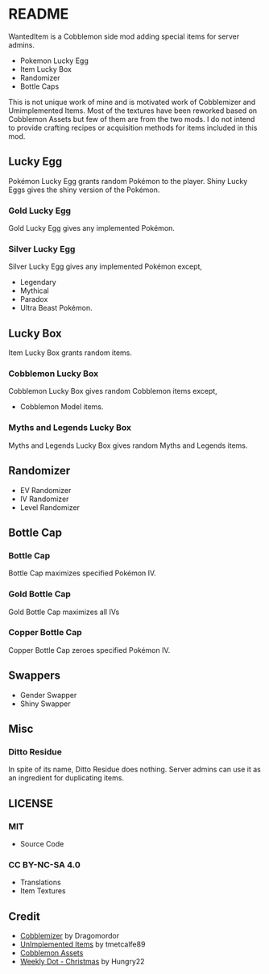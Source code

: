 # README

WantedItem is a Cobblemon side mod adding special items for server admins.

- Pokemon Lucky Egg
- Item Lucky Box
- Randomizer
- Bottle Caps

This is not unique work of mine and is motivated work of Cobblemizer and Umimplemented Items. Most of the textures have been reworked based on Cobblemon Assets but few of them are from the two mods. I do not intend to provide crafting recipes or acquisition methods for items included in this mod.

## Lucky Egg

Pokémon Lucky Egg grants random Pokémon to the player. Shiny Lucky Eggs gives the shiny version of the Pokémon.

### Gold Lucky Egg

Gold Lucky Egg gives any implemented Pokémon.

### Silver Lucky Egg

Silver Lucky Egg gives any implemented Pokémon except,
- Legendary
- Mythical
- Paradox
- Ultra Beast Pokémon.

## Lucky Box

Item Lucky Box grants random items.

### Cobblemon Lucky Box

Cobblemon Lucky Box gives random Cobblemon items except, 
- Cobblemon Model items.

### Myths and Legends Lucky Box

Myths and Legends Lucky Box gives random Myths and Legends items.

## Randomizer

- EV Randomizer
- IV Randomizer
- Level Randomizer

## Bottle Cap

### Bottle Cap

Bottle Cap maximizes specified Pokémon IV. 

### Gold Bottle Cap

Gold Bottle Cap maximizes all IVs

### Copper Bottle Cap

Copper Bottle Cap zeroes specified Pokémon IV.

## Swappers

- Gender Swapper
- Shiny Swapper

## Misc

### Ditto Residue

In spite of its name, Ditto Residue does nothing. Server admins can use it as an ingredient for duplicating items.

## LICENSE

### MIT
- Source Code

### CC BY-NC-SA 4.0
- Translations
- Item Textures

## Credit

- [Cobblemizer](https://modrinth.com/mod/cobblemizer) by Dragomordor
- [UnImplemented Items](https://modrinth.com/mod/cobblemon-unimplemented-items) by tmetcalfe89
- [Cobblemon Assets](https://gitlab.com/cable-mc/cobblemon-assets)
- [Weekly Dot - Christmas](https://polymart.org/product/7274/weekly-dot-christmas) by Hungry22